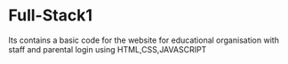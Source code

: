 # Full-Stack1
Its contains a basic code for the website for educational organisation with staff and parental login using HTML,CSS,JAVASCRIPT
